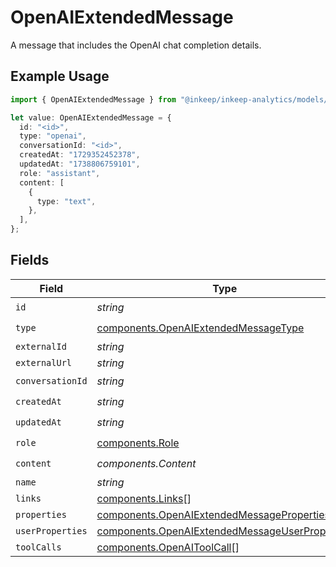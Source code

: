 # OpenAIExtendedMessage

A message that includes the OpenAI chat completion details.

## Example Usage

```typescript
import { OpenAIExtendedMessage } from "@inkeep/inkeep-analytics/models/components";

let value: OpenAIExtendedMessage = {
  id: "<id>",
  type: "openai",
  conversationId: "<id>",
  createdAt: "1729352452378",
  updatedAt: "1738806759101",
  role: "assistant",
  content: [
    {
      type: "text",
    },
  ],
};
```

## Fields

| Field                                                                                                            | Type                                                                                                             | Required                                                                                                         | Description                                                                                                      |
| ---------------------------------------------------------------------------------------------------------------- | ---------------------------------------------------------------------------------------------------------------- | ---------------------------------------------------------------------------------------------------------------- | ---------------------------------------------------------------------------------------------------------------- |
| `id`                                                                                                             | *string*                                                                                                         | :heavy_check_mark:                                                                                               | N/A                                                                                                              |
| `type`                                                                                                           | [components.OpenAIExtendedMessageType](../../models/components/openaiextendedmessagetype.md)                     | :heavy_check_mark:                                                                                               | N/A                                                                                                              |
| `externalId`                                                                                                     | *string*                                                                                                         | :heavy_minus_sign:                                                                                               | N/A                                                                                                              |
| `externalUrl`                                                                                                    | *string*                                                                                                         | :heavy_minus_sign:                                                                                               | N/A                                                                                                              |
| `conversationId`                                                                                                 | *string*                                                                                                         | :heavy_check_mark:                                                                                               | N/A                                                                                                              |
| `createdAt`                                                                                                      | *string*                                                                                                         | :heavy_check_mark:                                                                                               | N/A                                                                                                              |
| `updatedAt`                                                                                                      | *string*                                                                                                         | :heavy_check_mark:                                                                                               | N/A                                                                                                              |
| `role`                                                                                                           | [components.Role](../../models/components/role.md)                                                               | :heavy_check_mark:                                                                                               | N/A                                                                                                              |
| `content`                                                                                                        | *components.Content*                                                                                             | :heavy_check_mark:                                                                                               | N/A                                                                                                              |
| `name`                                                                                                           | *string*                                                                                                         | :heavy_minus_sign:                                                                                               | N/A                                                                                                              |
| `links`                                                                                                          | [components.Links](../../models/components/links.md)[]                                                           | :heavy_minus_sign:                                                                                               | N/A                                                                                                              |
| `properties`                                                                                                     | [components.OpenAIExtendedMessageProperties](../../models/components/openaiextendedmessageproperties.md)         | :heavy_minus_sign:                                                                                               | N/A                                                                                                              |
| `userProperties`                                                                                                 | [components.OpenAIExtendedMessageUserProperties](../../models/components/openaiextendedmessageuserproperties.md) | :heavy_minus_sign:                                                                                               | N/A                                                                                                              |
| `toolCalls`                                                                                                      | [components.OpenAIToolCall](../../models/components/openaitoolcall.md)[]                                         | :heavy_minus_sign:                                                                                               | N/A                                                                                                              |